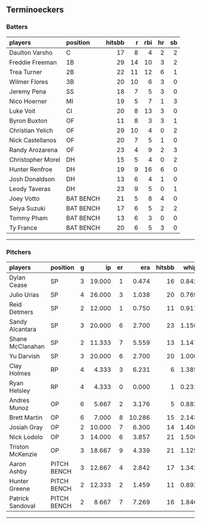 ## Terminoeckers

### Batters

 
|players           |position  | hitsbb|  r| rbi| hr| sb| 
|:-----------------|:---------|------:|--:|---:|--:|--:| 
|Daulton Varsho    |C         |     17|  8|   4|  2|  2| 
|Freddie Freeman   |1B        |     29| 14|  10|  3|  2| 
|Trea Turner       |2B        |     22| 11|  12|  6|  1| 
|Wilmer Flores     |3B        |     20| 10|   6|  3|  0| 
|Jeremy Pena       |SS        |     18|  7|   5|  3|  0| 
|Nico Hoerner      |MI        |     19|  5|   7|  1|  3| 
|Luke Voit         |CI        |     20|  8|  13|  3|  0| 
|Byron Buxton      |OF        |     11|  8|   3|  3|  1| 
|Christian Yelich  |OF        |     29| 10|   4|  0|  2| 
|Nick Castellanos  |OF        |     20|  7|   5|  1|  0| 
|Randy Arozarena   |OF        |     23|  4|   9|  2|  3| 
|Christopher Morel |DH        |     15|  5|   4|  0|  2| 
|Hunter Renfroe    |DH        |     19|  9|  16|  6|  0| 
|Josh Donaldson    |DH        |     13|  6|   4|  1|  0| 
|Leody Taveras     |DH        |     23|  9|   5|  0|  1| 
|Joey Votto        |BAT BENCH |     21|  5|   8|  4|  0| 
|Seiya Suzuki      |BAT BENCH |     17|  6|   5|  2|  2| 
|Tommy Pham        |BAT BENCH |     13|  6|   3|  0|  0| 
|Ty France         |BAT BENCH |     20|  6|   5|  3|  0| 


* * *

### Pitchers

 
|players          |position    |  g|     ip| er|    era| hitsbb|  whip| so|  w| sv| 
|:----------------|:-----------|--:|------:|--:|------:|------:|-----:|--:|--:|--:| 
|Dylan Cease      |SP          |  3| 19.000|  1|  0.474|     16| 0.842| 19|  3|  0| 
|Julio Urias      |SP          |  4| 26.000|  3|  1.038|     20| 0.769| 23|  4|  0| 
|Reid Detmers     |SP          |  2| 12.000|  1|  0.750|     11| 0.917| 18|  1|  0| 
|Sandy Alcantara  |SP          |  3| 20.000|  6|  2.700|     23| 1.150| 18|  1|  0| 
|Shane McClanahan |SP          |  2| 11.333|  7|  5.559|     13| 1.147| 11|  0|  0| 
|Yu Darvish       |SP          |  3| 20.000|  6|  2.700|     20| 1.000| 27|  2|  0| 
|Clay Holmes      |RP          |  4|  4.333|  3|  6.231|      6| 1.385|  4|  1|  1| 
|Ryan Helsley     |RP          |  4|  4.333|  0|  0.000|      1| 0.231|  9|  1|  1| 
|Andres Munoz     |OP          |  6|  5.667|  2|  3.176|      5| 0.882|  7|  0|  1| 
|Brett Martin     |OP          |  6|  7.000|  8| 10.286|     15| 2.143|  5|  0|  0| 
|Josiah Gray      |OP          |  2| 10.000|  7|  6.300|     14| 1.400| 12|  0|  0| 
|Nick Lodolo      |OP          |  3| 14.000|  6|  3.857|     21| 1.500| 21|  1|  0| 
|Triston McKenzie |OP          |  3| 18.667|  9|  4.339|     21| 1.125| 17|  0|  0| 
|Aaron Ashby      |PITCH BENCH |  3| 12.667|  4|  2.842|     17| 1.342| 17|  0|  0| 
|Hunter Greene    |PITCH BENCH |  2| 12.333|  2|  1.459|     11| 0.892| 14|  1|  0| 
|Patrick Sandoval |PITCH BENCH |  2|  8.667|  7|  7.269|     16| 1.846| 10|  0|  0| 


* * *


